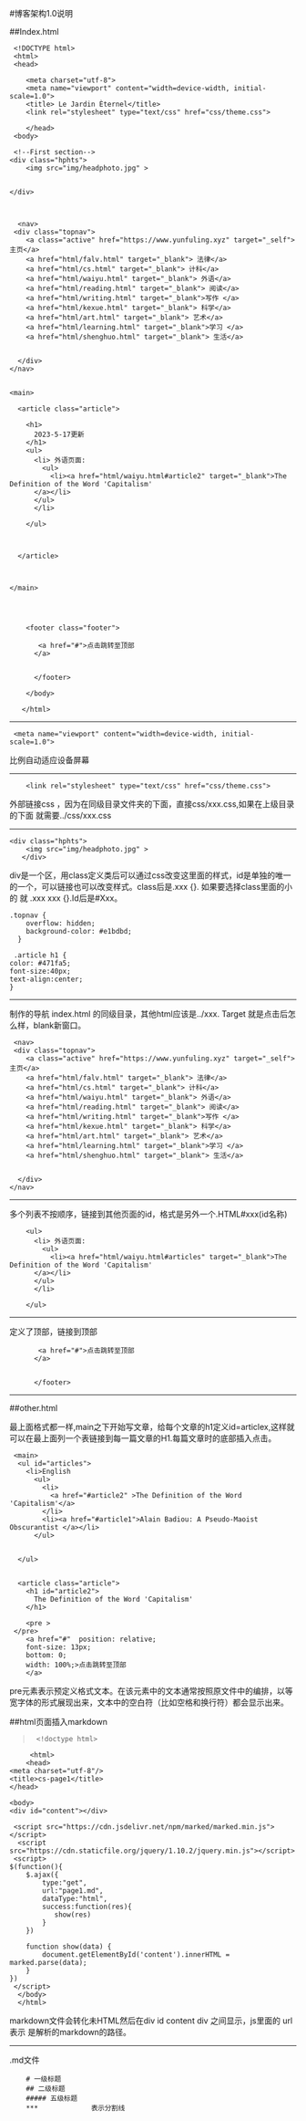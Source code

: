 #博客架构1.0说明


##Index.html



     <!DOCTYPE html> 
     <html> 
     <head>
        
        <meta charset="utf-8">
        <meta name="viewport" content="width=device-width, initial-scale=1.0">
        <title> Le Jardin Èternel</title>
        <link rel="stylesheet" type="text/css" href="css/theme.css">

        </head>
     <body>
    
     <!--First section-->
    <div class="hphts">
        <img src="img/headphoto.jpg" >
       

    </div>
    

    
      <nav>
     <div class="topnav">
        <a class="active" href="https://www.yunfuling.xyz" target="_self">主页</a>
        <a href="html/falv.html" target="_blank"> 法律</a>
        <a href="html/cs.html" target="_blank"> 计科</a>
        <a href="html/waiyu.html" target="_blank"> 外语</a>
        <a href="html/reading.html" target="_blank"> 阅读</a>
        <a href="html/writing.html" target="_blank">写作 </a>
        <a href="html/kexue.html" target="_blank"> 科学</a>
        <a href="html/art.html" target="_blank"> 艺术</a>
        <a href="html/learning.html" target="_blank">学习 </a>
        <a href="html/shenghuo.html" target="_blank"> 生活</a>
       

      </div>
    </nav>
      
      
    <main>

      <article class="article">

        <h1>
          2023-5-17更新
        </h1>
        <ul>
          <li> 外语页面:
            <ul>
              <li><a href="html/waiyu.html#article2" target="_blank">The Definition of the Word 'Capitalism'
          </a></li>
          </ul>
          </li>

        </ul>
       


      </article>
   
        
        
    </main>




        <footer class="footer">
           
           <a href="#">点击跳转至顶部 
          </a>
          
            
          </footer>
          
        </body>
  
       </html> 
---
     <meta name="viewport" content="width=device-width, initial-scale=1.0">

比例自动适应设备屏幕

---

        <link rel="stylesheet" type="text/css" href="css/theme.css">
外部链接css ，因为在同级目录文件夹的下面，直接css/xxx.css,如果在上级目录的下面 就需要../css/xxx.css

---

    <div class="hphts">
        <img src="img/headphoto.jpg" >
       </div>
 div是一个区，用class定义类后可以通过css改变这里面的样式，id是单独的唯一的一个，可以链接也可以改变样式。class后是.xxx {}. 如果要选择class里面的小的 就 .xxx xxx {}.Id后是#Xxx。

 


    .topnav {
        overflow: hidden;
        background-color: #e1bdbd;
      }

     .article h1 {
    color: #471fa5;
    font-size:40px;
    text-align:center;
    }


---

制作的导航  index.html 的同级目录，其他html应该是../xxx. Target 就是点击后怎么样，blank新窗口。

     <nav>
     <div class="topnav">
        <a class="active" href="https://www.yunfuling.xyz" target="_self">主页</a>
        <a href="html/falv.html" target="_blank"> 法律</a>
        <a href="html/cs.html" target="_blank"> 计科</a>
        <a href="html/waiyu.html" target="_blank"> 外语</a>
        <a href="html/reading.html" target="_blank"> 阅读</a>
        <a href="html/writing.html" target="_blank">写作 </a>
        <a href="html/kexue.html" target="_blank"> 科学</a>
        <a href="html/art.html" target="_blank"> 艺术</a>
        <a href="html/learning.html" target="_blank">学习 </a>
        <a href="html/shenghuo.html" target="_blank"> 生活</a>
       

      </div>
    </nav>

---
多个列表不按顺序，链接到其他页面的id，格式是另外一个.HTML#xxx(id名称)


        <ul>
          <li> 外语页面:
            <ul>
              <li><a href="html/waiyu.html#articles" target="_blank">The Definition of the Word 'Capitalism'
          </a></li>
          </ul>
          </li>

        </ul>
    
---

定义了顶部，链接到顶部
<footer class="footer">
           
           <a href="#">点击跳转至顶部 
          </a>
          
            
          </footer>

---


##other.html


       

最上面格式都一样,main之下开始写文章，给每个文章的h1定义id=articlex,这样就可以在最上面列一个表链接到每一篇文章的H1.每篇文章时的底部插入点击。

     <main>
      <ul id="articles">
        <li>English
          <ul>
            <li>
              <a href="#article2" >The Definition of the Word 'Capitalism'</a>
            </li>
            <li><a href="#article1">Alain Badiou: A Pseudo-Maoist Obscurantist </a></li>
          </ul>
       
       
      </ul>
      
      
      <article class="article">
        <h1 id="article2">
          The Definition of the Word 'Capitalism'
        </h1>

        <pre >
     </pre>
        <a href="#"  position: relative;
        font-size: 13px;
        bottom: 0; 
        width: 100%;>点击跳转至顶部 
        </a>

    
  
  pre元素表示预定义格式文本。在该元素中的文本通常按照原文件中的编排，以等宽字体的形式展现出来，文本中的空白符（比如空格和换行符）都会显示出来。
  

  ##html页面插入markdown


>      <!doctype html>
         <html>
        <head>
    <meta charset="utf-8"/>
    <title>cs-page1</title>
    </head>

    <body>
    <div id="content"></div>

     <script src="https://cdn.jsdelivr.net/npm/marked/marked.min.js"></script>
      <script src="https://cdn.staticfile.org/jquery/1.10.2/jquery.min.js"></script>
     <script>
    $(function(){
        $.ajax({
            type:"get",
            url:"page1.md",
            dataType:"html",
            success:function(res){
               show(res)
            }
        })

        function show(data) {
            document.getElementById('content').innerHTML = marked.parse(data);
        }
    })
     </script>
      </body>
      </html>


markdown文件会转化未HTML然后在div id content  div  之间显示，js里面的 url表示 是解析的markdown的路径。

---

.md文件
        
        # 一级标题
        ## 二级标题
        ##### 五级标题
        ***             表示分割线





